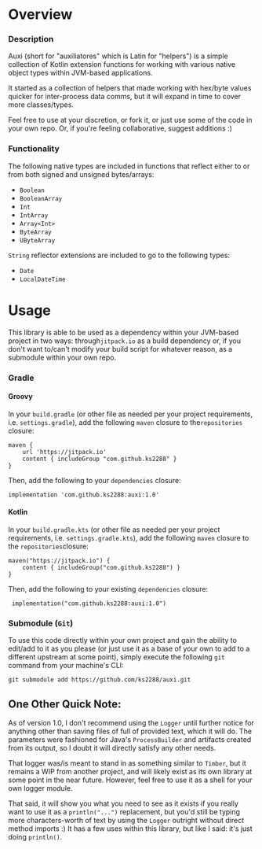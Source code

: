 # Overview

### Description

Auxi (short for "auxiliatores" which is Latin for "helpers") is a simple 
collection of Kotlin extension functions for working with various native 
object types within JVM-based applications.

It started as a collection of helpers that made working with hex/byte values 
quicker for inter-process data comms, but it will expand in time to cover 
more classes/types.

Feel free to use at your discretion, or fork it, or just use some of the code 
in your own repo. Or, if you're feeling collaborative, suggest additions :)

### Functionality
The following native types are included in functions that reflect either to 
or from both signed and unsigned bytes/arrays:
- `Boolean`
- `BooleanArray`
- `Int`
- `IntArray`
- `Array<Int>`
- `ByteArray`
- `UByteArray`

`String` reflector extensions are included to go to the 
following types:
- `Date`
- `LocalDateTime`

# Usage

This library is able to be used as a dependency within your JVM-based 
project in two ways: through`jitpack.io` as a build dependency or, if you don't 
want to/can't modify your build script for whatever reason, as a submodule 
within your own repo.

### Gradle

#### Groovy
In your `build.gradle` (or other file as needed per your project requirements, 
i.e. `settings.gradle`), add the following `maven` closure to the`repositories` 
closure:
```
maven { 
    url 'https://jitpack.io'
    content { includeGroup "com.github.ks2288" } 
}
```

Then, add the following to your `dependencies` closure:
```
implementation 'com.github.ks2288:auxi:1.0'
```

#### Kotlin
In your `build.gradle.kts` (or other file as needed per your project 
requirements, i.e. `settings.gradle.kts`), add the following `maven` closure 
to the `repositories`closure:
```
maven("https://jitpack.io") {
    content { includeGroup("com.github.ks2288") }
}
```
Then, add the following to your existing `dependencies` closure:
```
 implementation("com.github.ks2288:auxi:1.0")
```

### Submodule (`Git`) 
To use this code directly within your own project and gain the ability 
to edit/add to it as you please (or just use it as a base of your own to add 
to a different upstream at some point), simply execute the following `git` 
command from your machine's CLI:
```
git submodule add https://github.com/ks2288/auxi.git
```

## One Other Quick Note:

As of version 1.0, I don't recommend using the `Logger` until further notice 
for anything other than saving files of full of provided text, which it will do. 
The parameters were fashioned for Java's `ProcessBuilder` and artifacts created 
from its output, so I doubt it will directly satisfy any other needs.

That logger was/is meant to stand in as something similar to `Timber`, but it 
remains a WIP from another project, and will likely exist as its own library at 
some point in the near future. However, feel free to use it as a shell for your 
own logger module. 

That said, it will show you what you need to see as it exists if you really 
want to use it as a `println("...")` replacement, but you'd still be typing 
more characters-worth of text by using the `Logger` outright without direct 
method imports :) It has a few uses within this library, but like I said: 
it's just doing `println()`.